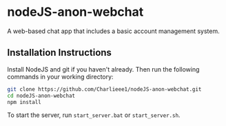 # nodeJS-anon-webchat
A web-based chat app that includes a basic account management system.

## Installation Instructions
Install NodeJS and git if you haven't already. Then run the following commands in your working directory:
```bash
git clone https://github.com/Charlieee1/nodeJS-anon-webchat.git
cd nodeJS-anon-webchat
npm install
```
To start the server, run `start_server.bat` or `start_server.sh`.
